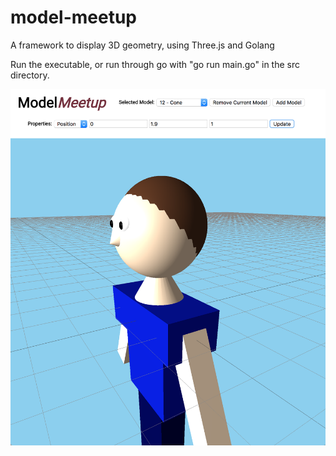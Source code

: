 # model-meetup
A framework to display 3D geometry, using Three.js and Golang

Run the executable, or run through go with "go run main.go" in the src directory.

![Alt Model Meetup Screenshot](/ModelMeetup.png?raw=true "Model Meetup Screenshot")
